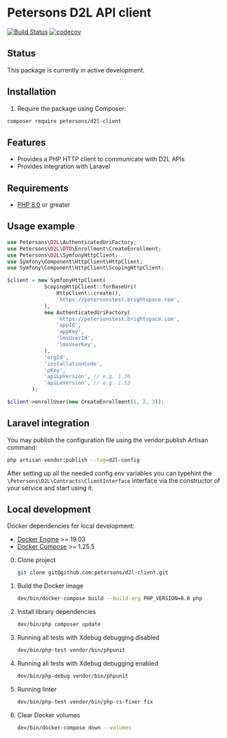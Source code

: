 # Petersons D2L API client

[![Build Status](https://github.com/petersons/d2l-client/workflows/Tests/badge.svg?branch=main)](https://github.com/petersons/d2l-client/actions)
[![codecov](https://codecov.io/gh/petersons/d2l-client/branch/main/graph/badge.svg?token=CVOQ23H1GE)](https://codecov.io/gh/petersons/d2l-client)

## Status

This package is currently in active development.

## Installation
1. Require the package using Composer:

```sh
composer require petersons/d2l-client
```

## Features

* Provides a PHP HTTP client to communicate with D2L APIs
* Provides integration with Laravel

## Requirements

* [PHP 8.0](https://www.php.net/releases/8_0_0.php) or greater

## Usage example

```php
use Petersons\D2L\AuthenticatedUriFactory;
use Petersons\D2L\DTO\Enrollment\CreateEnrollment;
use Petersons\D2L\SymfonyHttpClient;
use Symfony\Component\HttpClient\HttpClient;
use Symfony\Component\HttpClient\ScopingHttpClient;

$client = new SymfonyHttpClient(
            ScopingHttpClient::forBaseUri(
                HttpClient::create(),
                'https://petersonstest.brightspace.com',
            ),
            new AuthenticatedUriFactory(
                'https://petersonstest.brightspace.com',
                'appId',
                'appKey',
                'lmsUserId',
                'lmsUserKey',
            ),
            'orgId',
            'installationCode',
            'pKey',
            'apiLpVersion', // e.g. 1.30
            'apiLeVersion', // e.g. 1.53
        );

$client->enrollUser(new CreateEnrollment(1, 2, 3));
```

## Laravel integration

You may publish the configuration file using the vendor:publish Artisan command:

```bash
php artisan vendor:publish --tag=d2l-config
```

After setting up all the needed config env variables you can typehint
the `\Petersons\D2L\Contracts\ClientInterface` interface via the constructor of your service and start using it.

## Local development

Docker dependencies for local development:
- [Docker Engine](https://docs.docker.com/engine/) >= 19.03
- [Docker Compose](https://docs.docker.com/compose/) >= 1.25.5

0. Clone project
    ```bash
    git clone git@github.com:petersons/d2l-client.git
    ```

0. Build the Docker image
    ```bash
    dev/bin/docker-compose build --build-arg PHP_VERSION=8.0 php
    ```

0. Install library dependencies
    ```bash
    dev/bin/php composer update
    ```

0. Running all tests with Xdebug debugging disabled
    ```bash
    dev/bin/php-test vendor/bin/phpunit
    ```

0. Running all tests with Xdebug debugging enabled
    ```bash
    dev/bin/php-debug vendor/bin/phpunit
    ```

0. Running linter
    ```bash
    dev/bin/php-test vendor/bin/php-cs-fixer fix
    ```

0. Clear Docker volumes
    ```bash
    dev/bin/docker-compose down --volumes
    ```

